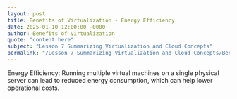 ```yaml
---
layout: post
title: Benefits of Virtualization - Energy Efficiency
date: 2025-01-10 12:00:00 -0000
author: Benefits of Virtualization
quote: "content here"
subject: "Lesson 7 Summarizing Virtualization and Cloud Concepts"
permalink: "/Lesson 7 Summarizing Virtualization and Cloud Concepts/Benefits of Virtualization/Benefits of Virtualization - Energy Efficiency"
---
```


Energy Efficiency: Running multiple virtual machines on a single physical server can lead to reduced energy consumption, which can help lower operational costs.
